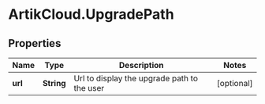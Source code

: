 # ArtikCloud.UpgradePath

## Properties
Name | Type | Description | Notes
------------ | ------------- | ------------- | -------------
**url** | **String** | Url to display the upgrade path to the user | [optional] 


